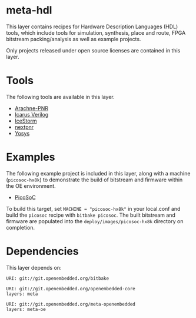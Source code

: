 # meta-hdl

This layer contains recipes for Hardware Description Languages (HDL) tools,
which include tools for simulation, synthesis, place and route, FPGA bitstream
packing/analysis as well as example projects.

Only projects released under open source licenses are contained in this layer.

# Tools

The following tools are available in this layer.

* [Arachne-PNR](https://github.com/cseed/arachne-pnr)
* [Icarus Verilog](http://iverilog.icarus.com/)
* [IceStorm](http://www.clifford.at/icestorm/)
* [nextpnr](https://github.com/YosysHQ/nextpnr)
* [Yosys](http://www.clifford.at/yosys/)

# Examples

The following example project is included in this layer, along with a machine
(`picosoc-hx8k`) to demonstrate the build of bitstream and firmware within the
OE environment.

* [PicoSoC](https://github.com/cliffordwolf/picorv32/tree/master/picosoc)

To build this target, set `MACHINE = "picosoc-hx8k"` in your local.conf and
build the `picosoc` recipe with `bitbake picosoc`. The built bitstream and
firmware are populated into the `deploy/images/picosoc-hx8k` directory on
completion.

# Dependencies

This layer depends on:

	URI: git://git.openembedded.org/bitbake

	URI: git://git.openembedded.org/openembedded-core
	layers: meta

	URI: git://git.openembedded.org/meta-openembedded
	layers: meta-oe

